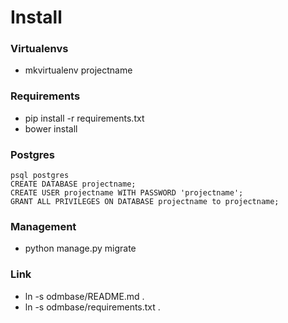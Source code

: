 # Install

### Virtualenvs
- mkvirtualenv projectname

### Requirements
- pip install -r requirements.txt
- bower install

### Postgres

	psql postgres
	CREATE DATABASE projectname;
	CREATE USER projectname WITH PASSWORD 'projectname';
	GRANT ALL PRIVILEGES ON DATABASE projectname to projectname;

### Management
- python manage.py migrate


### Link
- ln -s odmbase/README.md .
- ln -s odmbase/requirements.txt .
